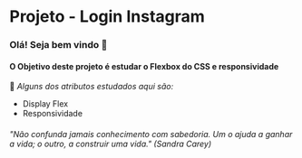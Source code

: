 # Projeto - Login Instagram

### Olá! Seja bem vindo 👋

#### O Objetivo deste projeto é estudar o Flexbox do CSS e responsividade

📌 *Alguns dos atributos estudados aqui são:*

- Display Flex
- Responsividade



###### *"Não confunda jamais conhecimento com sabedoria. Um o ajuda a ganhar a vida; o outro, a construir uma vida." (Sandra Carey)*


